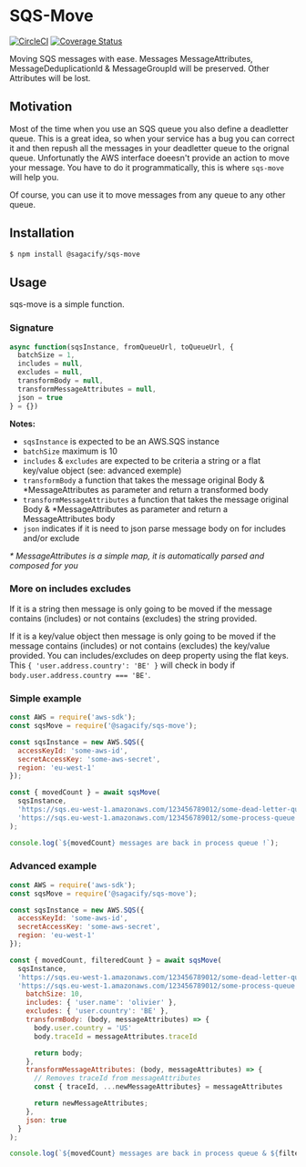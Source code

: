 # SQS-Move

[![CircleCI](https://circleci.com/gh/Sagacify/sqs-move/tree/master.svg?style=svg)](https://circleci.com/gh/Sagacify/sqs-move/tree/master)
[![Coverage Status](https://coveralls.io/repos/github/Sagacify/sqs-move/badge.svg?branch=master)](https://coveralls.io/github/Sagacify/sqs-move?branch=master)

Moving SQS messages with ease.
Messages MessageAttributes, MessageDeduplicationId & MessageGroupId will be preserved.
Other Attributes will be lost.

## Motivation

Most of the time when you use an SQS queue you also define a deadletter queue.
This is a great idea, so when your service has a bug you can correct it and
then repush all the messages in your deadletter queue to the orignal queue.
Unfortunatly the AWS interface doeesn't provide an action to move your message.
You have to do it programmatically, this is where `sqs-move` will help you.

Of course, you can use it to move messages from any queue to any other queue.

## Installation

```sh
$ npm install @sagacify/sqs-move
```

## Usage

sqs-move is a simple function.

### Signature

```js
async function(sqsInstance, fromQueueUrl, toQueueUrl, {
  batchSize = 1,
  includes = null,
  excludes = null,
  transformBody = null,
  transformMessageAttributes = null,
  json = true
} = {})
```

**Notes:**

- `sqsInstance` is expected to be an AWS.SQS instance
- `batchSize` maximum is 10
- `includes` & `excludes` are expected to be criteria a string or a flat key/value object (see: advanced exemple)
- `transformBody` a function that takes the message original  Body & *MessageAttributes as parameter and return a transformed body
- `transformMessageAttributes` a function that takes the message original Body & *MessageAttributes as parameter and return a MessageAttributes body
- `json` indicates if it is need to json parse message body on for includes and/or exclude

*\* MessageAttributes is a simple map, it is automatically parsed and composed for you*

### More on includes excludes

If it is a string then message is only going to be moved if the message contains (includes) or not contains (excludes) the string provided.

If it is a key/value object then message is only going to be moved if the message contains (includes) or not contains (excludes) the key/value provided.
You can includes/excludes on deep property using the flat keys.
This `{ 'user.address.country': 'BE' }` will check in body if `body.user.address.country === 'BE'`.

### Simple example

```js
const AWS = require('aws-sdk');
const sqsMove = require('@sagacify/sqs-move');

const sqsInstance = new AWS.SQS({
  accessKeyId: 'some-aws-id',
  secretAccessKey: 'some-aws-secret',
  region: 'eu-west-1'
});

const { movedCount } = await sqsMove(
  sqsInstance,
  'https://sqs.eu-west-1.amazonaws.com/123456789012/some-dead-letter-queue',
  'https://sqs.eu-west-1.amazonaws.com/123456789012/some-process-queue'
);

console.log(`${movedCount} messages are back in process queue !`);
```

### Advanced example

```js
const AWS = require('aws-sdk');
const sqsMove = require('@sagacify/sqs-move');

const sqsInstance = new AWS.SQS({
  accessKeyId: 'some-aws-id',
  secretAccessKey: 'some-aws-secret',
  region: 'eu-west-1'
});

const { movedCount, filteredCount } = await sqsMove(
  sqsInstance,
  'https://sqs.eu-west-1.amazonaws.com/123456789012/some-dead-letter-queue',
  'https://sqs.eu-west-1.amazonaws.com/123456789012/some-process-queue', {
    batchSize: 10,
    includes: { 'user.name': 'olivier' },
    excludes: { 'user.country': 'BE' },
    transformBody: (body, messageAttributes) => {
      body.user.country = 'US'
      body.traceId = messageAttributes.traceId

      return body;
    },
    transformMessageAttributes: (body, messageAttributes) => {
      // Removes traceId from messageAttributes
      const { traceId, ...newMessageAttributes} = messageAttributes

      return newMessageAttributes;
    },
    json: true
  }
);

console.log(`${movedCount} messages are back in process queue & ${filteredCount} stayed in the deadletter queue !`);
```

